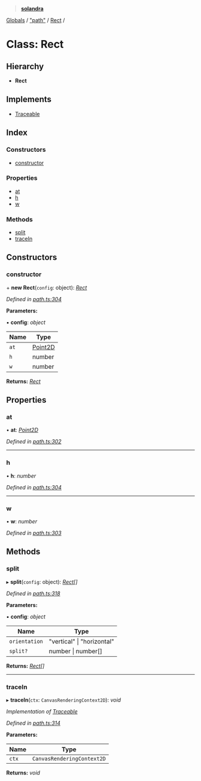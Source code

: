 > **[solandra](../README.md)**

[Globals](../README.md) / ["path"](../modules/_path_.md) / [Rect](_path_.rect.md) /

# Class: Rect

## Hierarchy

* **Rect**

## Implements

* [Traceable](../interfaces/_path_.traceable.md)

## Index

### Constructors

* [constructor](_path_.rect.md#constructor)

### Properties

* [at](_path_.rect.md#at)
* [h](_path_.rect.md#h)
* [w](_path_.rect.md#w)

### Methods

* [split](_path_.rect.md#split)
* [traceIn](_path_.rect.md#tracein)

## Constructors

###  constructor

\+ **new Rect**(`config`: object): *[Rect](_path_.rect.md)*

*Defined in [path.ts:304](https://github.com/jamesporter/solandra/blob/9c7ec25/src/lib/path.ts#L304)*

**Parameters:**

▪ **config**: *object*

Name | Type |
------ | ------ |
`at` | [Point2D](../modules/_types_sol_.md#point2d) |
`h` | number |
`w` | number |

**Returns:** *[Rect](_path_.rect.md)*

## Properties

###  at

• **at**: *[Point2D](../modules/_types_sol_.md#point2d)*

*Defined in [path.ts:302](https://github.com/jamesporter/solandra/blob/9c7ec25/src/lib/path.ts#L302)*

___

###  h

• **h**: *number*

*Defined in [path.ts:304](https://github.com/jamesporter/solandra/blob/9c7ec25/src/lib/path.ts#L304)*

___

###  w

• **w**: *number*

*Defined in [path.ts:303](https://github.com/jamesporter/solandra/blob/9c7ec25/src/lib/path.ts#L303)*

## Methods

###  split

▸ **split**(`config`: object): *[Rect](_path_.rect.md)[]*

*Defined in [path.ts:318](https://github.com/jamesporter/solandra/blob/9c7ec25/src/lib/path.ts#L318)*

**Parameters:**

▪ **config**: *object*

Name | Type |
------ | ------ |
`orientation` | "vertical" \| "horizontal" |
`split?` | number \| number[] |

**Returns:** *[Rect](_path_.rect.md)[]*

___

###  traceIn

▸ **traceIn**(`ctx`: `CanvasRenderingContext2D`): *void*

*Implementation of [Traceable](../interfaces/_path_.traceable.md)*

*Defined in [path.ts:314](https://github.com/jamesporter/solandra/blob/9c7ec25/src/lib/path.ts#L314)*

**Parameters:**

Name | Type |
------ | ------ |
`ctx` | `CanvasRenderingContext2D` |

**Returns:** *void*